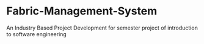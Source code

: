 # Fabric-Management-System
An Industry Based Project Development for semester project of introduction to software engineering
